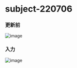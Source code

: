 # subject-220706

### 更新前
![image](https://user-images.githubusercontent.com/1501327/177440360-33809ea0-8f2d-41df-9040-c5fd926423db.png)

### 入力
![image](https://user-images.githubusercontent.com/1501327/177440437-d828cb65-f0e1-4915-9ea1-8da3676185a0.png)
